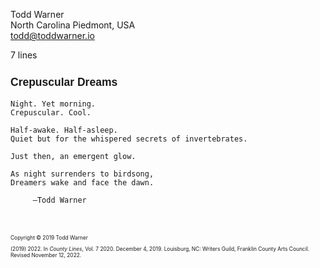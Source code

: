 <!--
Crepuscular Dreams, a poem
Copyright © 2019 Todd Warner

I wrote this in 2019. It's my favorite poem of mine. Hope you like it as
well.

In this, I used the manuscript CSS as a baseline to then modify the document
for presentation, not submission. It's an example of a few things you can do
if you are CSS-savvy.

Customizations:
- The page
  - A5 sized paper instead of US Letter.
  - I selected the 'dim' theme. (This only affects the preview and not the PDF
    or printed form of this document.)
- The document
  - Crimson Text as the baseline font (prettier)
  - font-size 14.5pt instead of 12pt
  - Shrank the content size to 73% of the page's width so that the poem
    looks more centered on the content.
  - Enabled the 'simple' flag to get rid of the contact information, poem
    facts, and to move the title to the top of the page.
- Title:
  - increased the size and left-aligned it
  - changed font to Overpass (a sans-serif font often used for display
    text). Notice, that I had to force the title header to be 100% of the
    width (usually it is set narrower and centered).
- Footnotes!
  The first content block is an 'm-poem' class <section>. The second content
  block is an 'm-scene' class <section>. But I wanted the content to be
  footnotes, and so …
  - 'no-break' switch enabled to remove the preceding page break that would
    normally occur if this were a manuscript.
  - 'foothang' switch enabled so that the text is formatted as hanging
    indents.
  - added a top margin to the scene to shove it away from the poem a bit.
  - reduced the font size by 60% because the content is not the focus of the
    work.

A note about footnotes and lines that begin with a number and a period. For
example our footnote begins with (2019) 2022. If that began with 2022, which in
the original version of this, it did, you would have to escape that period
using a backslash. I.e., it would be 2022\. instead. Why? Because markdown
thinks a number. means you want an enumerated (ordered) list there and not a
paragraph. Markdown is great, but sometimes it can catch you in an awkward
spot.
-->


<style>
    @import url("https://toddwarner.io/pub/css/tw-font-sans-overpass.css");
    @import url("https://toddwarner.io/pub/css/tw-font-serif-crimson.css");
    @import url("https://toddwarner.io/pub/css/manuscript-css/manuscript.css");
    /*
    @import url("../../manuscript-local.css");
    @import url("../../manuscript-local-beta.css");
    */
    h1 {
        font-size: 125% !important;
        text-align: left !important;
    }
    .m-poem > .m-title-header {
        font-family: overpass, sans-serif !important;
        max-width: 100% !important;
    }
    .m-scene {
        margin-block-start: .5in !important;
        font-size: 60%;
    }
    :root {
      --m-fontstack-serif: "Crimson Text", serif;
      --m-font-size: 14.5pt !important;
      --m-content-width: calc(var(--m-page-width) * .73);
    }
</style>

<div id="vpage" class="A5 dim">
<article id="manuscript" class="poetry simple">

<section class="m-poem">

<div class="m-page-header">
<div class="m-contact">

Todd Warner  
North Carolina Piedmont, USA  
todd@toddwarner.io

</div><div class="m-facts">

7 lines

</div></div>

<div class="m-title-header">

# Crepuscular Dreams

</div>


```
Night. Yet morning.
Crepuscular. Cool.
```

```
Half-awake. Half-asleep.
Quiet but for the whispered secrets of invertebrates.
```

```
Just then, an emergent glow.
```

```
As night surrenders to birdsong,
Dreamers wake and face the dawn.
```

```
     —Todd Warner
```

</section>
<section class="m-scene foothang no-break" style="font-size: 60%; margin-block-start: .5in;">

Copyright © 2019 Todd Warner

(2019) 2022\. In *County Lines*, Vol. 7 2020.
December 4, 2019. Louisburg, NC: Writers Guild, Franklin County Arts Council. Revised November 12, 2022.

</section>
</article>
</div>

